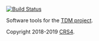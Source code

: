 [![Build Status](https://travis-ci.org/tdm-project/tdm-tools.png)](https://travis-ci.org/tdm-project/tdm-tools)

Software tools for the [TDM project](http://www.tdm-project.it/en).

Copyright 2018-2019 [CRS4](http://www.crs4.it).
